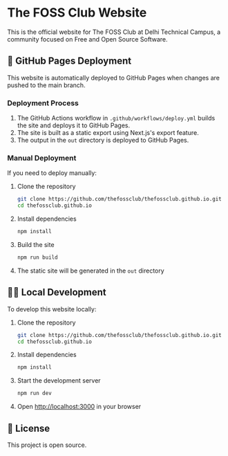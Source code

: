 # The FOSS Club Website

This is the official website for The FOSS Club at Delhi Technical Campus, a community focused on Free and Open Source Software.

## 🚀 GitHub Pages Deployment

This website is automatically deployed to GitHub Pages when changes are pushed to the main branch.

### Deployment Process

1. The GitHub Actions workflow in `.github/workflows/deploy.yml` builds the site and deploys it to GitHub Pages.
2. The site is built as a static export using Next.js's export feature.
3. The output in the `out` directory is deployed to GitHub Pages.

### Manual Deployment

If you need to deploy manually:

1. Clone the repository
   ```bash
   git clone https://github.com/thefossclub/thefossclub.github.io.git
   cd thefossclub.github.io
   ```

2. Install dependencies
   ```bash
   npm install
   ```

3. Build the site
   ```bash
   npm run build
   ```

4. The static site will be generated in the `out` directory

## 🧑‍💻 Local Development

To develop this website locally:

1. Clone the repository
   ```bash
   git clone https://github.com/thefossclub/thefossclub.github.io.git
   cd thefossclub.github.io
   ```

2. Install dependencies
   ```bash
   npm install
   ```

3. Start the development server
   ```bash
   npm run dev
   ```

4. Open [http://localhost:3000](http://localhost:3000) in your browser

## 📄 License

This project is open source. 